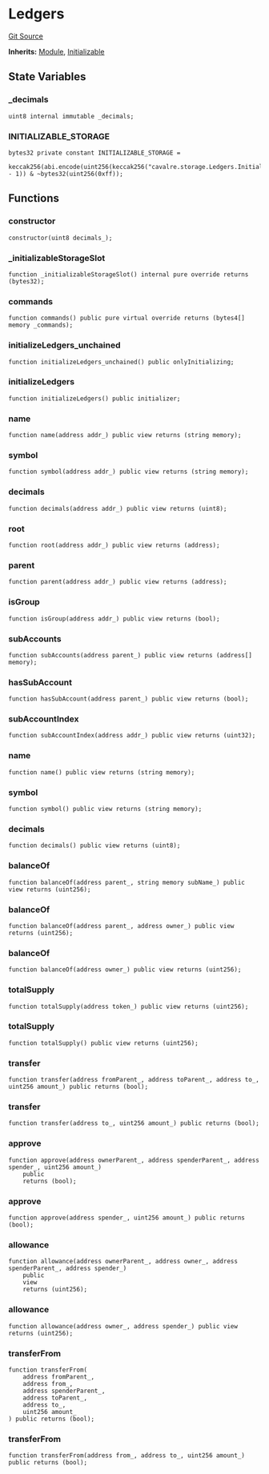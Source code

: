 # Ledgers
[Git Source](https://github.com/CavalRe/cavalre-contracts/blob/b96f8602f431eb4f1948c1233246d58b344ea36f/src/modules/Ledgers/Ledgers.sol)

**Inherits:**
[Module](/src/modules/Module.sol/abstract.Module.md), [Initializable](/src/utilities/Initializable.sol/abstract.Initializable.md)


## State Variables
### _decimals

```solidity
uint8 internal immutable _decimals;
```


### INITIALIZABLE_STORAGE

```solidity
bytes32 private constant INITIALIZABLE_STORAGE =
    keccak256(abi.encode(uint256(keccak256("cavalre.storage.Ledgers.Initializable")) - 1)) & ~bytes32(uint256(0xff));
```


## Functions
### constructor


```solidity
constructor(uint8 decimals_);
```

### _initializableStorageSlot


```solidity
function _initializableStorageSlot() internal pure override returns (bytes32);
```

### commands


```solidity
function commands() public pure virtual override returns (bytes4[] memory _commands);
```

### initializeLedgers_unchained


```solidity
function initializeLedgers_unchained() public onlyInitializing;
```

### initializeLedgers


```solidity
function initializeLedgers() public initializer;
```

### name


```solidity
function name(address addr_) public view returns (string memory);
```

### symbol


```solidity
function symbol(address addr_) public view returns (string memory);
```

### decimals


```solidity
function decimals(address addr_) public view returns (uint8);
```

### root


```solidity
function root(address addr_) public view returns (address);
```

### parent


```solidity
function parent(address addr_) public view returns (address);
```

### isGroup


```solidity
function isGroup(address addr_) public view returns (bool);
```

### subAccounts


```solidity
function subAccounts(address parent_) public view returns (address[] memory);
```

### hasSubAccount


```solidity
function hasSubAccount(address parent_) public view returns (bool);
```

### subAccountIndex


```solidity
function subAccountIndex(address addr_) public view returns (uint32);
```

### name


```solidity
function name() public view returns (string memory);
```

### symbol


```solidity
function symbol() public view returns (string memory);
```

### decimals


```solidity
function decimals() public view returns (uint8);
```

### balanceOf


```solidity
function balanceOf(address parent_, string memory subName_) public view returns (uint256);
```

### balanceOf


```solidity
function balanceOf(address parent_, address owner_) public view returns (uint256);
```

### balanceOf


```solidity
function balanceOf(address owner_) public view returns (uint256);
```

### totalSupply


```solidity
function totalSupply(address token_) public view returns (uint256);
```

### totalSupply


```solidity
function totalSupply() public view returns (uint256);
```

### transfer


```solidity
function transfer(address fromParent_, address toParent_, address to_, uint256 amount_) public returns (bool);
```

### transfer


```solidity
function transfer(address to_, uint256 amount_) public returns (bool);
```

### approve


```solidity
function approve(address ownerParent_, address spenderParent_, address spender_, uint256 amount_)
    public
    returns (bool);
```

### approve


```solidity
function approve(address spender_, uint256 amount_) public returns (bool);
```

### allowance


```solidity
function allowance(address ownerParent_, address owner_, address spenderParent_, address spender_)
    public
    view
    returns (uint256);
```

### allowance


```solidity
function allowance(address owner_, address spender_) public view returns (uint256);
```

### transferFrom


```solidity
function transferFrom(
    address fromParent_,
    address from_,
    address spenderParent_,
    address toParent_,
    address to_,
    uint256 amount_
) public returns (bool);
```

### transferFrom


```solidity
function transferFrom(address from_, address to_, uint256 amount_) public returns (bool);
```

